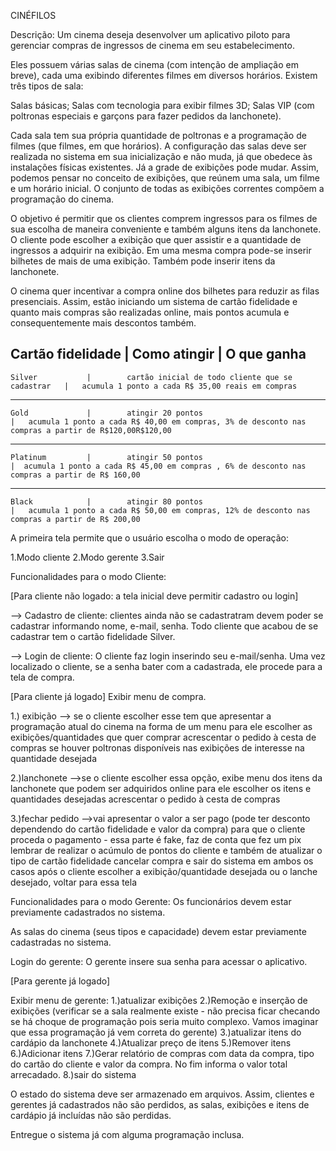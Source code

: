 CINÉFILOS

Descrição:
Um cinema deseja desenvolver um aplicativo piloto para gerenciar compras de ingressos de cinema em seu estabelecimento. 

Eles possuem várias salas de cinema (com intenção de ampliação em breve), cada uma exibindo diferentes filmes em diversos horários. Existem três tipos de sala: 

Salas básicas;
Salas com tecnologia para exibir filmes 3D;
Salas VIP (com poltronas especiais e garçons para fazer pedidos da lanchonete). 

Cada sala tem sua própria quantidade de poltronas e a programação de filmes (que filmes, em que horários). A configuração das salas deve ser realizada no sistema em sua inicialização e não muda, já que obedece às instalações físicas existentes. Já a grade de exibições pode mudar. Assim, podemos pensar no conceito de exibições, que reúnem uma sala, um filme e um horário inicial. O conjunto de todas as exibições correntes compõem a programação do cinema.

O objetivo é permitir que os clientes comprem ingressos para os filmes de sua escolha de maneira conveniente e também alguns itens da lanchonete. O cliente pode escolher a exibição que quer assistir e a quantidade de ingressos a adquirir na exibição. Em uma mesma compra pode-se inserir bilhetes de mais de uma exibição. Também pode inserir itens da lanchonete. 

O cinema quer incentivar a compra online dos bilhetes para reduzir as filas presenciais. Assim, estão iniciando um sistema de cartão fidelidade e quanto mais compras são realizadas online, mais pontos acumula e consequentemente mais descontos também. 


Cartão fidelidade    |            Como atingir                                  |            O que ganha
---------------------------------------------------------------------------------------------------------------------------------------------------------------------------------------
    Silver           |        cartão inicial de todo cliente que se cadastrar   |   acumula 1 ponto a cada R$ 35,00 reais em compras
----------------------------------------------------------------------------------------------------------------------------------------------------------------------------------------
    Gold             |        atingir 20 pontos                                 |   acumula 1 ponto a cada R$ 40,00 em compras, 3% de desconto nas compras a partir de R$120,00R$120,00
----------------------------------------------------------------------------------------------------------------------------------------------------------------------------------------
    Platinum         |        atingir 50 pontos                                 |  acumula 1 ponto a cada R$ 45,00 em compras , 6% de desconto nas compras a partir de R$ 160,00
----------------------------------------------------------------------------------------------------------------------------------------------------------------------------------------
    Black            |        atingir 80 pontos                                 |   acumula 1 ponto a cada R$ 50,00 em compras, 12% de desconto nas compras a partir de R$ 200,00

 
A primeira tela permite que o usuário escolha o modo de operação:

1.Modo cliente
2.Modo gerente
3.Sair

Funcionalidades para o modo Cliente: 

[Para cliente não logado: a tela inicial deve permitir cadastro ou login]

--> Cadastro de cliente: clientes ainda não se cadastratram devem poder se cadastrar informando nome, e-mail, senha. Todo cliente que acabou de se cadastrar tem o cartão fidelidade Silver.

--> Login de cliente: O cliente faz login inserindo seu e-mail/senha. Uma vez localizado o cliente, se a senha bater com a cadastrada, ele procede para a tela de compra.

[Para cliente já logado]
Exibir menu de compra. 

1.) exibição
--> se o cliente escolher esse tem que apresentar a programação atual do cinema na forma de um menu para ele escolher as exibições/quantidades que quer comprar  acrescentar o pedido à cesta de compras se houver poltronas disponíveis nas exibições de interesse na quantidade desejada

2.)lanchonete 
-->se o cliente escolher essa opção, exibe menu dos itens da lanchonete que podem ser adquiridos online para ele escolher os itens e quantidades desejadas acrescentar o pedido à cesta de compras

3.)fechar pedido 
-->vai apresentar o valor a ser pago (pode ter desconto dependendo do cartão fidelidade e valor da compra) para que o cliente proceda o pagamento - essa parte é fake, faz de conta que fez um pix 
lembrar de realizar o acúmulo de pontos do cliente e também de atualizar o tipo de cartão fidelidade cancelar compra e sair do sistema em ambos os casos após o cliente escolher a exibição/quantidade desejada ou o lanche desejado, voltar para essa tela

Funcionalidades para o modo Gerente:
Os funcionários devem estar previamente cadastrados no sistema.

As salas do cinema (seus tipos e capacidade) devem estar previamente cadastradas no sistema.

Login do gerente: O gerente insere sua senha para acessar o aplicativo.

[Para gerente já logado]

Exibir menu de gerente:
1.)atualizar exibições
2.)Remoção e inserção de exibições (verificar se a sala realmente existe - não precisa ficar checando se há choque de programação pois seria muito complexo. Vamos imaginar que essa programação já vem correta do gerente)
3.)atualizar itens do cardápio da lanchonete
4.)Atualizar preço de itens
5.)Remover itens
6.)Adicionar itens
7.)Gerar relatório de compras com data da compra, tipo do cartão do cliente e valor da compra. No fim informa o valor total arrecadado.
8.)sair do sistema

O estado do sistema deve ser armazenado em arquivos. Assim, clientes e gerentes já cadastrados não são perdidos, as salas, exibições e itens de cardápio já incluídas não são perdidas.

Entregue o sistema já com alguma programação inclusa.
